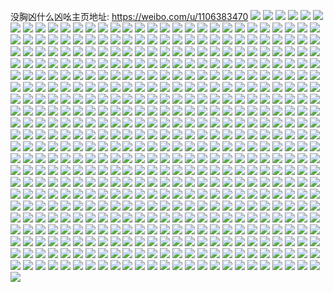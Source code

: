 没胸凶什么凶吆主页地址: https://weibo.com/u/1106383470 
![](https://wx4.sinaimg.cn/mw2000/41f2126ely1h92iojw5wbj20qo139tbw.jpg) 
![](https://wx4.sinaimg.cn/mw2000/41f2126ely1h92h36tevcj20u00u00xr.jpg) 
![](https://wx4.sinaimg.cn/mw2000/41f2126ely1h92h375ohpj20u00u0n50.jpg) 
![](https://wx4.sinaimg.cn/mw2000/41f2126ely1h92h38wsy1j20u10u0agg.jpg) 
![](https://wx4.sinaimg.cn/mw2000/41f2126ely1h92h37z5thj20u10u0n7r.jpg) 
![](https://wx4.sinaimg.cn/mw2000/41f2126ely1h92h39rwtij20u00u0114.jpg) 
![](https://wx4.sinaimg.cn/mw2000/41f2126ely1h92h3b2jspj20u00u0dpq.jpg) 
![](https://wx4.sinaimg.cn/mw2000/41f2126ely1h92h3ceoddj20u00u07dh.jpg) 
![](https://wx4.sinaimg.cn/mw2000/41f2126ely1h91csxq9hmj20u00u0qcd.jpg) 
![](https://wx4.sinaimg.cn/mw2000/41f2126ely1h91csy2h0oj20u00u0wlx.jpg) 
![](https://wx4.sinaimg.cn/mw2000/41f2126ely1h91csy9haej20u10u0n26.jpg) 
![](https://wx4.sinaimg.cn/mw2000/41f2126ely1h91csyhqt3j20u00u045r.jpg) 
![](https://wx4.sinaimg.cn/mw2000/41f2126ely1h91csxi3p5j20u10u07ao.jpg) 
![](https://wx4.sinaimg.cn/mw2000/41f2126ely1h91csyqer5j20u00u0qam.jpg) 
![](https://wx4.sinaimg.cn/mw2000/41f2126ely1h903kjxntdj20u00u07c5.jpg) 
![](https://wx4.sinaimg.cn/mw2000/41f2126ely1h903kk7u5hj20u00u07e9.jpg) 
![](https://wx4.sinaimg.cn/mw2000/41f2126ely1h903klteenj20u00u0105.jpg) 
![](https://wx4.sinaimg.cn/mw2000/41f2126ely1h903kki0vnj20u00u012d.jpg) 
![](https://wx4.sinaimg.cn/mw2000/41f2126ely1h903kktbzsj20u00u0n5k.jpg) 
![](https://wx4.sinaimg.cn/mw2000/41f2126ely1h8yzwj5gxxj20u00u0dq7.jpg) 
![](https://wx4.sinaimg.cn/mw2000/41f2126ely1h8yzwhys3ej20u00u0gvg.jpg) 
![](https://wx4.sinaimg.cn/mw2000/41f2126ely1h8yzwiwxk4j20u00u0469.jpg) 
![](https://wx4.sinaimg.cn/mw2000/41f2126ely1h8yzwikd4cj20u00u0qbv.jpg) 
![](https://wx4.sinaimg.cn/mw2000/41f2126ely1h8yzwhmmldj21lr0qo42b.jpg) 
![](https://wx4.sinaimg.cn/mw2000/41f2126ely1h8yc43s12sj20u00u0gto.jpg) 
![](https://wx4.sinaimg.cn/mw2000/41f2126ely1h8yc4476f4j20u00u048g.jpg) 
![](https://wx4.sinaimg.cn/mw2000/41f2126ely1h8yc43z3qnj20u00u0do5.jpg) 
![](https://wx4.sinaimg.cn/mw2000/41f2126ely1h8yc44f74qj20u00u0dnp.jpg) 
![](https://wx4.sinaimg.cn/mw2000/41f2126ely1h8yc4i2asfj20u00u07ed.jpg) 
![](https://wx4.sinaimg.cn/mw2000/41f2126ely1h8yc44uar6j20u00u0tif.jpg) 
![](https://wx4.sinaimg.cn/mw2000/41f2126ely1h8yc45a9y3j20u00u00z6.jpg) 
![](https://wx4.sinaimg.cn/mw2000/41f2126ely1h8yc44mvnpj20u00u0qcf.jpg) 
![](https://wx4.sinaimg.cn/mw2000/41f2126ely1h8yc45ja57j20u00u0th8.jpg) 
![](https://wx4.sinaimg.cn/mw2000/41f2126ely1h8wtrxnv5yj20sd0lujua.jpg) 
![](https://wx4.sinaimg.cn/mw2000/41f2126ely1h8voe8pa5sj20yg0u0jvj.jpg) 
![](https://wx4.sinaimg.cn/mw2000/41f2126ely1h8voafyx13j20u00u0483.jpg) 
![](https://wx4.sinaimg.cn/mw2000/41f2126ely1h8voag7h26j20u00u0dn2.jpg) 
![](https://wx4.sinaimg.cn/mw2000/41f2126ely1h8voagiwxoj20u00u0jz5.jpg) 
![](https://wx4.sinaimg.cn/mw2000/41f2126ely1h8voagrerhj20u10u0102.jpg) 
![](https://wx4.sinaimg.cn/mw2000/41f2126ely1h8voah2dqhj20u10u0gu7.jpg) 
![](https://wx4.sinaimg.cn/mw2000/41f2126ely1h8voafij6tj20u00u0ajx.jpg) 
![](https://wx4.sinaimg.cn/mw2000/41f2126ely1h8voahcr7aj20u00u0qfd.jpg) 
![](https://wx4.sinaimg.cn/mw2000/41f2126ely1h8ugm9d7qlj21zm1zm1kx.jpg) 
![](https://wx4.sinaimg.cn/mw2000/41f2126ely1h8ugmco199j22c02c0b29.jpg) 
![](https://wx4.sinaimg.cn/mw2000/41f2126ely1h8ugm9z4vtj22c02c0npd.jpg) 
![](https://wx4.sinaimg.cn/mw2000/41f2126ely1h8ugmase2ej22bz2c0x6q.jpg) 
![](https://wx4.sinaimg.cn/mw2000/41f2126ely1h8ugmbfwtlj22c02c0qv5.jpg) 
![](https://wx4.sinaimg.cn/mw2000/41f2126ely1h8ugmc6m6gj22c02c01ky.jpg) 
![](https://wx4.sinaimg.cn/mw2000/41f2126ely1h8ugm8l58mj22c02bzb2b.jpg) 
![](https://wx4.sinaimg.cn/mw2000/41f2126ely1h8t79msputj21u61u61kx.jpg) 
![](https://wx4.sinaimg.cn/mw2000/41f2126ely1h8t79kotdij228c28cu0x.jpg) 
![](https://wx4.sinaimg.cn/mw2000/41f2126ely1h8t79k3vwgj22bz2bzqv5.jpg) 
![](https://wx4.sinaimg.cn/mw2000/41f2126ely1h8t79l82h4j224w24wu0x.jpg) 
![](https://wx4.sinaimg.cn/mw2000/41f2126ely1h8t79m89jpj20wd0wdaia.jpg) 
![](https://wx4.sinaimg.cn/mw2000/41f2126ely1h8t79luitrj22bz2bzkjl.jpg) 
![](https://wx4.sinaimg.cn/mw2000/41f2126ely1h8s5cwpp7pj21u61u61kx.jpg) 
![](https://wx4.sinaimg.cn/mw2000/41f2126ely1h8s5cx7fpxj20wd0wdaia.jpg) 
![](https://wx4.sinaimg.cn/mw2000/41f2126ely1h8s0ki1hfdj22c02c0u0x.jpg) 
![](https://wx4.sinaimg.cn/mw2000/41f2126ely1h8s0kk2l9lj22c02bze82.jpg) 
![](https://wx4.sinaimg.cn/mw2000/41f2126ely1h8s0kffeyaj22bz2bzu0x.jpg) 
![](https://wx4.sinaimg.cn/mw2000/41f2126ely1h8s0klthchj22c02c0kjl.jpg) 
![](https://wx4.sinaimg.cn/mw2000/41f2126ely1h8s0kmq5yjj22c02c0kjl.jpg) 
![](https://wx4.sinaimg.cn/mw2000/41f2126ely1h8s0kn7bj9j214d14dqd8.jpg) 
![](https://wx4.sinaimg.cn/mw2000/41f2126ely1h8s0koe3vej22c02c0u0x.jpg) 
![](https://wx4.sinaimg.cn/mw2000/41f2126ely1h8s0kpqvf8j22bz2c01ky.jpg) 
![](https://wx4.sinaimg.cn/mw2000/41f2126ely1h8s0kr0dyhj22bz2bzu0x.jpg) 
![](https://wx4.sinaimg.cn/mw2000/41f2126ely1h8qzpf8iqdj210k10k7bo.jpg) 
![](https://wx4.sinaimg.cn/mw2000/41f2126ely1h8oeeunf4dj21o01nzhdu.jpg) 
![](https://wx4.sinaimg.cn/mw2000/41f2126ely1h8oeevbnesj22c02c07wi.jpg) 
![](https://wx4.sinaimg.cn/mw2000/41f2126ely1h8oeew58k0j22c02c07wi.jpg) 
![](https://wx4.sinaimg.cn/mw2000/41f2126ely1h8oeet2rhqj22bz2bz4qq.jpg) 
![](https://wx4.sinaimg.cn/mw2000/41f2126ely1h8lr5og5c7j20qo1lr7g4.jpg) 
![](https://wx4.sinaimg.cn/mw2000/41f2126ely1h8l53dtqozj20w616wqfo.jpg) 
![](https://wx4.sinaimg.cn/mw2000/41f2126ely1h8l53e0d9tj20u0140dmr.jpg) 
![](https://wx4.sinaimg.cn/mw2000/41f2126ely1h8l53dhdj9j20u0140ah3.jpg) 
![](https://wx4.sinaimg.cn/mw2000/41f2126ely1h8him6imj5j22bz2bzkjl.jpg) 
![](https://wx4.sinaimg.cn/mw2000/41f2126ely1h8him7lugtj22bz2c0hdv.jpg) 
![](https://wx4.sinaimg.cn/mw2000/41f2126ely1h8him87uwcj21xk1xkhdt.jpg) 
![](https://wx4.sinaimg.cn/mw2000/41f2126ely1h8him8r6sij21qm1qm7wh.jpg) 
![](https://wx4.sinaimg.cn/mw2000/41f2126ely1h8him60y2jj22c02bzqv5.jpg) 
![](https://wx4.sinaimg.cn/mw2000/41f2126ely1h8him9cvkoj22c02c0npd.jpg) 
![](https://wx4.sinaimg.cn/mw2000/41f2126ely1h8him9vwiqj2256256u0x.jpg) 
![](https://wx4.sinaimg.cn/mw2000/41f2126ely1h8fdi7yn27j21xk1xke81.jpg) 
![](https://wx4.sinaimg.cn/mw2000/41f2126ely1h8f0wwq9o0j22bz2bzb29.jpg) 
![](https://wx4.sinaimg.cn/mw2000/41f2126ely1h8e9y4lyyvj22bz2c0hdt.jpg) 
![](https://wx4.sinaimg.cn/mw2000/41f2126ely1h8e9y3zwcwj22bz2bzqv5.jpg) 
![](https://wx4.sinaimg.cn/mw2000/41f2126ely1h8e9y583rpj22bz2bzu0x.jpg) 
![](https://wx4.sinaimg.cn/mw2000/41f2126ely1h8e9y5szu4j2261261kjl.jpg) 
![](https://wx4.sinaimg.cn/mw2000/41f2126ely1h8e9y6b7ywj22c02c0e81.jpg) 
![](https://wx4.sinaimg.cn/mw2000/41f2126ely1h8e9y6tvdkj22c02c0e81.jpg) 
![](https://wx4.sinaimg.cn/mw2000/41f2126ely1h8e9y7ejucj22bz2bzqv5.jpg) 
![](https://wx4.sinaimg.cn/mw2000/41f2126ely1h8e9y8frinj22c02c0npe.jpg) 
![](https://wx4.sinaimg.cn/mw2000/41f2126ely1h8d4efkmmrj22c02c0b29.jpg) 
![](https://wx4.sinaimg.cn/mw2000/41f2126ely1h8d4egaasmj22c02bzx6p.jpg) 
![](https://wx4.sinaimg.cn/mw2000/41f2126ely1h8bvxz87isj22c02c0x6p.jpg) 
![](https://wx4.sinaimg.cn/mw2000/41f2126ely1h8bvy0mzryj228o28onpd.jpg) 
![](https://wx4.sinaimg.cn/mw2000/41f2126ely1h8bvy01j40j228x28x1ky.jpg) 
![](https://wx4.sinaimg.cn/mw2000/41f2126ely1h8bvxyo97mj227n27nhdt.jpg) 
![](https://wx4.sinaimg.cn/mw2000/41f2126ely1h8bvy2sruhj22c02c04qq.jpg) 
![](https://wx4.sinaimg.cn/mw2000/41f2126ely1h8bvy190e4j22bz2bzkjl.jpg) 
![](https://wx4.sinaimg.cn/mw2000/41f2126ely1h88fab24egj22c02c0u0x.jpg) 
![](https://wx4.sinaimg.cn/mw2000/41f2126ely1h88fa41bvfj21zk1zkhdt.jpg) 
![](https://wx4.sinaimg.cn/mw2000/41f2126ely1h88fa6tw1rj22c02c0hdt.jpg) 
![](https://wx4.sinaimg.cn/mw2000/41f2126ely1h88fa5r49pj22bz2bznpd.jpg) 
![](https://wx4.sinaimg.cn/mw2000/41f2126ely1h88fa540l5j22c02c0npd.jpg) 
![](https://wx4.sinaimg.cn/mw2000/41f2126ely1h88fa4lh58j22c02c01ky.jpg) 
![](https://wx4.sinaimg.cn/mw2000/41f2126ely1h88ef6fts6j21lr0qohat.jpg) 
![](https://wx4.sinaimg.cn/mw2000/41f2126ely1h87ddlfycsj22bz2bzx6p.jpg) 
![](https://wx4.sinaimg.cn/mw2000/41f2126ely1h87ddm3n97j22bz2c0hdt.jpg) 
![](https://wx4.sinaimg.cn/mw2000/41f2126ely1h87ddmo9g0j22c02c0qv5.jpg) 
![](https://wx4.sinaimg.cn/mw2000/41f2126ely1h87ddn50kpj22c02c0b29.jpg) 
![](https://wx4.sinaimg.cn/mw2000/41f2126ely1h87ddnztr8j22c02c0e81.jpg) 
![](https://wx4.sinaimg.cn/mw2000/41f2126ely1h87ddochkfj20qo0qnn2c.jpg) 
![](https://wx4.sinaimg.cn/mw2000/41f2126ely1h86rj161otj22c02c0x6p.jpg) 
![](https://wx4.sinaimg.cn/mw2000/41f2126ely1h86rj0m1tvj22bz2c01ky.jpg) 
![](https://wx4.sinaimg.cn/mw2000/41f2126ely1h86rj1pz0qj22bz2c0qv5.jpg) 
![](https://wx4.sinaimg.cn/mw2000/41f2126ely1h86rj2hrayj22bz2bzx6p.jpg) 
![](https://wx4.sinaimg.cn/mw2000/41f2126ely1h86rj37ztaj22c02c0x6p.jpg) 
![](https://wx4.sinaimg.cn/mw2000/41f2126ely1h86rj3vfzrj22c02bzqv5.jpg) 
![](https://wx4.sinaimg.cn/mw2000/41f2126ely1h86rj4k93fj22c02c0u0x.jpg) 
![](https://wx4.sinaimg.cn/mw2000/41f2126ely1h82ll9y7puj22bz2bzqv5.jpg) 
![](https://wx4.sinaimg.cn/mw2000/41f2126ely1h82llaie6bj22bz2bzx6p.jpg) 
![](https://wx4.sinaimg.cn/mw2000/41f2126ely1h82llb5he2j22bz2bzu0x.jpg) 
![](https://wx4.sinaimg.cn/mw2000/41f2126ely1h82llbrb1rj22c02c0kjl.jpg) 
![](https://wx4.sinaimg.cn/mw2000/41f2126ely1h82llcmzwpj222a22anpd.jpg) 
![](https://wx4.sinaimg.cn/mw2000/41f2126ely1h82lldcxz3j22c02c0x6p.jpg) 
![](https://wx4.sinaimg.cn/mw2000/41f2126ely1h82lle7751j22bz2bzx6q.jpg) 
![](https://wx4.sinaimg.cn/mw2000/41f2126ely1h82ll9ejvxj22c02c0u0x.jpg) 
![](https://wx4.sinaimg.cn/mw2000/41f2126ely1h82llf1kokj22c02bzx6p.jpg) 
![](https://wx4.sinaimg.cn/mw2000/41f2126ely1h7y3p4vvkvj22c02bzqv5.jpg) 
![](https://wx4.sinaimg.cn/mw2000/41f2126ely1h7y3p5hmymj22c02c04qq.jpg) 
![](https://wx4.sinaimg.cn/mw2000/41f2126ely1h7y3p66r7cj228j28ju0x.jpg) 
![](https://wx4.sinaimg.cn/mw2000/41f2126ely1h7y3p7cc50j21lr0y0n4q.jpg) 
![](https://wx4.sinaimg.cn/mw2000/41f2126ely1h7y3p6u1r3j22bz2bzqv5.jpg) 
![](https://wx4.sinaimg.cn/mw2000/41f2126ely1h7y3p7jiqyj21lr0sngrv.jpg) 
![](https://wx4.sinaimg.cn/mw2000/41f2126ely1h7wx64ezsmj227i27inpd.jpg) 
![](https://wx4.sinaimg.cn/mw2000/41f2126ely1h7wwyn90o7j22c02c01kz.jpg) 
![](https://wx4.sinaimg.cn/mw2000/41f2126ely1h7wwyjzowrj2293293qv5.jpg) 
![](https://wx4.sinaimg.cn/mw2000/41f2126ely1h7wwyppca9j22bz2bzu0x.jpg) 
![](https://wx4.sinaimg.cn/mw2000/41f2126ely1h7wwyknrxlj22bz2bznpd.jpg) 
![](https://wx4.sinaimg.cn/mw2000/41f2126ely1h7wwyouibqj22c02fxx6p.jpg) 
![](https://wx4.sinaimg.cn/mw2000/41f2126ely1h7un6p7aw1j22c02c0kjm.jpg) 
![](https://wx4.sinaimg.cn/mw2000/41f2126ely1h7un6pv5raj22bz2bzx6p.jpg) 
![](https://wx4.sinaimg.cn/mw2000/41f2126ely1h7un6oabxfj22c02c0u0x.jpg) 
![](https://wx4.sinaimg.cn/mw2000/41f2126ely1h7un6qelhqj21vj1vjhdt.jpg) 
![](https://wx4.sinaimg.cn/mw2000/41f2126ely1h7un6r23h4j22c02c01ky.jpg) 
![](https://wx4.sinaimg.cn/mw2000/41f2126ely1h7tglppmgaj20qn0qndnd.jpg) 
![](https://wx4.sinaimg.cn/mw2000/41f2126ely1h7tgl9jhakj20sg0sgq8l.jpg) 
![](https://wx4.sinaimg.cn/mw2000/41f2126ely1h7tgfcsu23j22c02bzhdv.jpg) 
![](https://wx4.sinaimg.cn/mw2000/41f2126ely1h7tgf7s0ctj2202202npd.jpg) 
![](https://wx4.sinaimg.cn/mw2000/41f2126ely1h7tgf8ckq3j22bz2bzu0x.jpg) 
![](https://wx4.sinaimg.cn/mw2000/41f2126ely1h7tgf9g84kj227c27bnpd.jpg) 
![](https://wx4.sinaimg.cn/mw2000/41f2126ely1h7tgf9z0m4j22bz2bzqv5.jpg) 
![](https://wx4.sinaimg.cn/mw2000/41f2126ely1h7tgfai0qnj22c02bzu0x.jpg) 
![](https://wx4.sinaimg.cn/mw2000/41f2126ely1h7r5rz4tstj2260260kjl.jpg) 
![](https://wx4.sinaimg.cn/mw2000/41f2126ely1h7r5rzsvggj22bz2c04qq.jpg) 
![](https://wx4.sinaimg.cn/mw2000/41f2126ely1h7r5s0l49fj22bz2bzu0y.jpg) 
![](https://wx4.sinaimg.cn/mw2000/41f2126ely1h7r5s1kk3cj22bz2bznpd.jpg) 
![](https://wx4.sinaimg.cn/mw2000/41f2126ely1h7r5s13blqj22bz2c0kjl.jpg) 
![](https://wx4.sinaimg.cn/mw2000/41f2126ely1h7r5s1xxsfj20qn0qn0ya.jpg) 
![](https://wx4.sinaimg.cn/mw2000/41f2126ely1h7pxv4p4m3j22c0340qv6.jpg) 
![](https://wx4.sinaimg.cn/mw2000/41f2126ely1h7pxv59o8uj222r22rhdt.jpg) 
![](https://wx4.sinaimg.cn/mw2000/41f2126ely1h7pxv3pjvmj22bz2bzhdt.jpg) 
![](https://wx4.sinaimg.cn/mw2000/41f2126ely1h7pxv5uhcwj22c02bznpd.jpg) 
![](https://wx4.sinaimg.cn/mw2000/41f2126ely1h7pxv6mdk8j22c0340hdu.jpg) 
![](https://wx4.sinaimg.cn/mw2000/41f2126ely1h7pxv70glaj20qn0qndlk.jpg) 
![](https://wx4.sinaimg.cn/mw2000/41f2126ely1h7nl6yqcj7j22c02bzu0x.jpg) 
![](https://wx4.sinaimg.cn/mw2000/41f2126ely1h7nl6w5gxzj22c02c0e81.jpg) 
![](https://wx4.sinaimg.cn/mw2000/41f2126ely1h7nl6vjhpuj22c02bzx6p.jpg) 
![](https://wx4.sinaimg.cn/mw2000/41f2126ely1h7nl6wog1wj22bz2bze81.jpg) 
![](https://wx4.sinaimg.cn/mw2000/41f2126ely1h7nl6y5d2wj22bz2bzqv5.jpg) 
![](https://wx4.sinaimg.cn/mw2000/41f2126ely1h7nl6xfv1nj227t27tnpd.jpg) 
![](https://wx4.sinaimg.cn/mw2000/41f2126ely1h7m9j6386bj20u00u0qae.jpg) 
![](https://wx4.sinaimg.cn/mw2000/41f2126ely1h7m9i4ufjqj20u00u00z2.jpg) 
![](https://wx4.sinaimg.cn/mw2000/41f2126ely1h7m9i5dlu9j20u00u046b.jpg) 
![](https://wx4.sinaimg.cn/mw2000/41f2126ely1h7j3fy65tlj22c02c0x6p.jpg) 
![](https://wx4.sinaimg.cn/mw2000/41f2126ely1h7j3fzg0r3j22c02c0qv5.jpg) 
![](https://wx4.sinaimg.cn/mw2000/41f2126ely1h7j3fx8w7bj22c02c0hdu.jpg) 
![](https://wx4.sinaimg.cn/mw2000/41f2126ely1h7j3g0562dj22bz2bzqv5.jpg) 
![](https://wx4.sinaimg.cn/mw2000/41f2126ely1h7j3fysjvlj22c02bzkjl.jpg) 
![](https://wx4.sinaimg.cn/mw2000/41f2126ely1h7gmw45bkzj22c02bz7wi.jpg) 
![](https://wx4.sinaimg.cn/mw2000/41f2126ely1h7gmsfg352j22c02c01ky.jpg) 
![](https://wx4.sinaimg.cn/mw2000/41f2126ely1h7gmsfwx7wj21v71v7tui.jpg) 
![](https://wx4.sinaimg.cn/mw2000/41f2126ely1h7gmsgfq0jj22bz2bzx6p.jpg) 
![](https://wx4.sinaimg.cn/mw2000/41f2126ely1h7gmsi0yqqj22bz2bzx6p.jpg) 
![](https://wx4.sinaimg.cn/mw2000/41f2126ely1h7gmseo91kj22c02c01ky.jpg) 
![](https://wx4.sinaimg.cn/mw2000/41f2126ely1h7gmsgyeelj22c02c0hdt.jpg) 
![](https://wx4.sinaimg.cn/mw2000/41f2126ely1h7gmshhjf0j22c02c0npd.jpg) 
![](https://wx4.sinaimg.cn/mw2000/41f2126ely1h7gmsj35lvj20qo0qc3zh.jpg) 
![](https://wx4.sinaimg.cn/mw2000/41f2126ely1h7efg1g98tj21o0280kjm.jpg) 
![](https://wx4.sinaimg.cn/mw2000/41f2126ely1h7effu1mu3j22c02bzu0z.jpg) 
![](https://wx4.sinaimg.cn/mw2000/41f2126ely1h7effsfwjzj22c02c0npf.jpg) 
![](https://wx4.sinaimg.cn/mw2000/41f2126ely1h7effv567vj22bz2bzu0y.jpg) 
![](https://wx4.sinaimg.cn/mw2000/41f2126ely1h7effwcfnlj229t29t1kz.jpg) 
![](https://wx4.sinaimg.cn/mw2000/41f2126ely1h7effxx0apj2270270kjn.jpg) 
![](https://wx4.sinaimg.cn/mw2000/41f2126ely1h7effz4iwyj22c02c0kjm.jpg) 
![](https://wx4.sinaimg.cn/mw2000/41f2126ely1h7edfqzgelj21o0280wr4.jpg) 
![](https://wx4.sinaimg.cn/mw2000/41f2126ely1h7edftopowj20qo0qiajx.jpg) 
![](https://wx4.sinaimg.cn/mw2000/41f2126ely1h7edft9aowj21o01o0b29.jpg) 
![](https://wx4.sinaimg.cn/mw2000/41f2126ely1h7da2cozk0j21qo16vwvt.jpg) 
![](https://wx4.sinaimg.cn/mw2000/41f2126ely1h7da2eznmej22c02c07wi.jpg) 
![](https://wx4.sinaimg.cn/mw2000/41f2126ely1h7da2e7a0mj22c02c0kjl.jpg) 
![](https://wx4.sinaimg.cn/mw2000/41f2126ely1h7da2d66m0j22c02c0x6p.jpg) 
![](https://wx4.sinaimg.cn/mw2000/41f2126ely1h7da2dni4qj22532537wh.jpg) 
![](https://wx4.sinaimg.cn/mw2000/41f2126ely1h7c237kdodj227h27hb2b.jpg) 
![](https://wx4.sinaimg.cn/mw2000/41f2126ely1h7c238t424j229b29bnpf.jpg) 
![](https://wx4.sinaimg.cn/mw2000/41f2126ely1h7c23akuwyj22c02bz4qr.jpg) 
![](https://wx4.sinaimg.cn/mw2000/41f2126ely1h7c23bexyvj22c02c01ky.jpg) 
![](https://wx4.sinaimg.cn/mw2000/41f2126ely1h7au56nilej22c02c0b2b.jpg) 
![](https://wx4.sinaimg.cn/mw2000/41f2126ely1h7au57ebs6j21wh1wh1ky.jpg) 
![](https://wx4.sinaimg.cn/mw2000/41f2126ely1h7au557c29j22c02c0npf.jpg) 
![](https://wx4.sinaimg.cn/mw2000/41f2126ely1h7au58alkzj22bz2bzhdv.jpg) 
![](https://wx4.sinaimg.cn/mw2000/41f2126ely1h79tgwslx9j22c02c0npf.jpg) 
![](https://wx4.sinaimg.cn/mw2000/41f2126ely1h79tguldq3j22bz2bzu0x.jpg) 
![](https://wx4.sinaimg.cn/mw2000/41f2126ely1h79tgvj1dzj2201201kjl.jpg) 
![](https://wx4.sinaimg.cn/mw2000/41f2126ely1h79tgy2dz1j2266266e83.jpg) 
![](https://wx4.sinaimg.cn/mw2000/41f2126ely1h77ix9n9isj22c02c0u0x.jpg) 
![](https://wx4.sinaimg.cn/mw2000/41f2126ely1h77ixahderj22c02c0npd.jpg) 
![](https://wx4.sinaimg.cn/mw2000/41f2126ely1h77ixb79bzj22c02c0hdt.jpg) 
![](https://wx4.sinaimg.cn/mw2000/41f2126ely1h77ixbuiu4j22c02c0npd.jpg) 
![](https://wx4.sinaimg.cn/mw2000/41f2126ely1h77ixchlzqj22c02c07wh.jpg) 
![](https://wx4.sinaimg.cn/mw2000/41f2126ely1h76be2mqbmj22c02c0hdu.jpg) 
![](https://wx4.sinaimg.cn/mw2000/41f2126ely1h76be3o2foj22c02c0b2a.jpg) 
![](https://wx4.sinaimg.cn/mw2000/41f2126ely1h76be4tpabj22c02c0b2b.jpg) 
![](https://wx4.sinaimg.cn/mw2000/41f2126ely1h76be1d27kj22bz2c07wi.jpg) 
![](https://wx4.sinaimg.cn/mw2000/41f2126ely1h76be6b1wrj22c02c04qq.jpg) 
![](https://wx4.sinaimg.cn/mw2000/41f2126ely1h76be7luxcj22c02c0e82.jpg) 
![](https://wx4.sinaimg.cn/mw2000/41f2126ely1h76be926p5j22c02c04qq.jpg) 
![](https://wx4.sinaimg.cn/mw2000/41f2126ely1h76beaukkqj22c02c01kz.jpg) 
![](https://wx4.sinaimg.cn/mw2000/41f2126ely1h73v8nokl8j22c02c0u0y.jpg) 
![](https://wx4.sinaimg.cn/mw2000/41f2126ely1h73v8obnsdj21ei1ei1kx.jpg) 
![](https://wx4.sinaimg.cn/mw2000/41f2126ely1h73v8p797wj22bz2c0npe.jpg) 
![](https://wx4.sinaimg.cn/mw2000/41f2126ely1h73v8mtxt8j2275275qv6.jpg) 
![](https://wx4.sinaimg.cn/mw2000/41f2126ely1h73v8q14g0j22c02c07wi.jpg) 
![](https://wx4.sinaimg.cn/mw2000/41f2126ely1h73v8qrhwtj22c02c0qv5.jpg) 
![](https://wx4.sinaimg.cn/mw2000/41f2126ely1h73v8rfth7j22c02c0u0x.jpg) 
![](https://wx4.sinaimg.cn/mw2000/41f2126ely1h73v8suehoj21lr1lre81.jpg) 
![](https://wx4.sinaimg.cn/mw2000/41f2126ely1h70jpky3guj22c02c0u0z.jpg) 
![](https://wx4.sinaimg.cn/mw2000/41f2126ely1h70jpk11hkj21wb2elu0x.jpg) 
![](https://wx4.sinaimg.cn/mw2000/41f2126ely1h70jplyv18j22c02c0e82.jpg) 
![](https://wx4.sinaimg.cn/mw2000/41f2126ely1h70jpms3v7j22c02c0kjm.jpg) 
![](https://wx4.sinaimg.cn/mw2000/41f2126ely1h70jpnuowdj22c02c0npe.jpg) 
![](https://wx4.sinaimg.cn/mw2000/41f2126ely1h70jporo1yj22c02c0hdv.jpg) 
![](https://wx4.sinaimg.cn/mw2000/41f2126ely1h6ya37yxhej22c02bzhdt.jpg) 
![](https://wx4.sinaimg.cn/mw2000/41f2126ely1h6ya3a1jgxj22c02c0e83.jpg) 
![](https://wx4.sinaimg.cn/mw2000/41f2126ely1h6ya3at599j22bz2bze81.jpg) 
![](https://wx4.sinaimg.cn/mw2000/41f2126ely1h6ya3bvwkgj22bz2bz4qq.jpg) 
![](https://wx4.sinaimg.cn/mw2000/41f2126ely1h6ya3cxnnmj2258258x6q.jpg) 
![](https://wx4.sinaimg.cn/mw2000/41f2126ely1h6ya3docqaj21qa1qakjl.jpg) 
![](https://wx4.sinaimg.cn/mw2000/41f2126ely1h6ya3e411bj21lr0qojrx.jpg) 
![](https://wx4.sinaimg.cn/mw2000/41f2126ely1h6ya379i0tj22c0340b2a.jpg) 
![](https://wx4.sinaimg.cn/mw2000/41f2126ely1h6x509a65yj22c02c0e82.jpg) 
![](https://wx4.sinaimg.cn/mw2000/41f2126ely1h6x50a01l2j22c02c0hdu.jpg) 
![](https://wx4.sinaimg.cn/mw2000/41f2126ely1h6x50aqr5wj22bz2bz7wi.jpg) 
![](https://wx4.sinaimg.cn/mw2000/41f2126ely1h6x50bz4wej20zg0zggra.jpg) 
![](https://wx4.sinaimg.cn/mw2000/41f2126ely1h6vvn7gdlij22c02c0e83.jpg) 
![](https://wx4.sinaimg.cn/mw2000/41f2126ely1h6vvn87ypaj225y25y7wi.jpg) 
![](https://wx4.sinaimg.cn/mw2000/41f2126ely1h6vvnb8icyj22c02c0b2a.jpg) 
![](https://wx4.sinaimg.cn/mw2000/41f2126ely1h6vvn8u24zj22c02c0qv5.jpg) 
![](https://wx4.sinaimg.cn/mw2000/41f2126ely1h6vvn9toyfj20sg0muaar.jpg) 
![](https://wx4.sinaimg.cn/mw2000/41f2126ely1h6vvnago4kj22c02c0qv6.jpg) 
![](https://wx4.sinaimg.cn/mw2000/41f2126ely1h6umd3rbq5j22c02c0u0y.jpg) 
![](https://wx4.sinaimg.cn/mw2000/41f2126ely1h6umd57evxj22bg2bg4qq.jpg) 
![](https://wx4.sinaimg.cn/mw2000/41f2126ely1h6umd7py2jj21lr0qojso.jpg) 
![](https://wx4.sinaimg.cn/mw2000/41f2126ely1h6umczbx4xj228v28vkjm.jpg) 
![](https://wx4.sinaimg.cn/mw2000/41f2126ely1h6umd8b3dbj227d27d4qq.jpg) 
![](https://wx4.sinaimg.cn/mw2000/41f2126ely1h6to9418qwj223n23nb2d.jpg) 
![](https://wx4.sinaimg.cn/mw2000/41f2126ely1h6to97oqxij22c02c0u11.jpg) 
![](https://wx4.sinaimg.cn/mw2000/41f2126ely1h6to98oljsj2243243b2a.jpg) 
![](https://wx4.sinaimg.cn/mw2000/41f2126ely1h6to99g46xj22c02bzb29.jpg) 
![](https://wx4.sinaimg.cn/mw2000/41f2126ely1h6to91b4cmj22c02c0qv6.jpg) 
![](https://wx4.sinaimg.cn/mw2000/41f2126ely1h6to9aelslj22c02c0b2b.jpg) 
![](https://wx4.sinaimg.cn/mw2000/41f2126ely1h6to9bw7myj22c02c0u0y.jpg) 
![](https://wx4.sinaimg.cn/mw2000/41f2126ely1h6sevi4mqyj22c02c0kjl.jpg) 
![](https://wx4.sinaimg.cn/mw2000/41f2126ely1h6semumxo5j22c02c0x6q.jpg) 
![](https://wx4.sinaimg.cn/mw2000/41f2126ely1h6semtgvq1j22c02c0x6q.jpg) 
![](https://wx4.sinaimg.cn/mw2000/41f2126ely1h6semvkj3pj22c02c01ky.jpg) 
![](https://wx4.sinaimg.cn/mw2000/41f2126ely1h6semvx2vwj20qo10xabu.jpg) 
![](https://wx4.sinaimg.cn/mw2000/41f2126ely1h6semwbdhnj225i25ib0u.jpg) 
![](https://wx4.sinaimg.cn/mw2000/41f2126ely1h6semwzdozj22c02c0kjm.jpg) 
![](https://wx4.sinaimg.cn/mw2000/41f2126ely1h6semxhatij21lr0qoq3m.jpg) 
![](https://wx4.sinaimg.cn/mw2000/41f2126ely1h6semy5wfqj22c02c0u0y.jpg) 
![](https://wx4.sinaimg.cn/mw2000/41f2126ely1h6semyu0x6j22c02c0kjl.jpg) 
![](https://wx4.sinaimg.cn/mw2000/41f2126ely1h6q3ih12zhj22dc35se81.jpg) 
![](https://wx4.sinaimg.cn/mw2000/41f2126ely1h6q3ikg8xvj20uk7mrx6p.jpg) 
![](https://wx4.sinaimg.cn/mw2000/41f2126ely1h6q3ie98gej20uk7mrkjp.jpg) 
![](https://wx4.sinaimg.cn/mw2000/41f2126ely1h6q3ipl31ej20uk48n4qs.jpg) 
![](https://wx4.sinaimg.cn/mw2000/41f2126ely1h6ntm11jpnj22c02c0kjn.jpg) 
![](https://wx4.sinaimg.cn/mw2000/41f2126ely1h6c7b9w13vj21vs1vs7wi.jpg) 
![](https://wx4.sinaimg.cn/mw2000/41f2126ely1h6c7bfsmgyj22c02c0npe.jpg) 
![](https://wx4.sinaimg.cn/mw2000/41f2126ely1h6c7bkj6npj22c02c04qq.jpg) 
![](https://wx4.sinaimg.cn/mw2000/41f2126ely1h6c7be2n4cj22c02c0x6q.jpg) 
![](https://wx4.sinaimg.cn/mw2000/41f2126ely1h6c7c26b9oj22c02c0x6q.jpg) 
![](https://wx4.sinaimg.cn/mw2000/41f2126ely1h6c7brk6fuj22c02c0kjm.jpg) 
![](https://wx4.sinaimg.cn/mw2000/41f2126ely1h6c7bndpk0j22c02c0b2b.jpg) 
![](https://wx4.sinaimg.cn/mw2000/41f2126ely1h6b5q06tvoj20rs0vawhk.jpg) 
![](https://wx4.sinaimg.cn/mw2000/41f2126ely1h68llibypbj21o01o0k2y.jpg) 
![](https://wx4.sinaimg.cn/mw2000/41f2126ely1h68llk7srcj217a17ae3k.jpg) 
![](https://wx4.sinaimg.cn/mw2000/41f2126ely1h68lljuenfj21o01o0jyt.jpg) 
![](https://wx4.sinaimg.cn/mw2000/41f2126ely1h68lllapy6j21sf1sfu0x.jpg) 
![](https://wx4.sinaimg.cn/mw2000/41f2126ely1h68llo6lvqj228w28wb2a.jpg) 
![](https://wx4.sinaimg.cn/mw2000/41f2126ely1h68llkjzw2j2171171gze.jpg) 
![](https://wx4.sinaimg.cn/mw2000/41f2126ely1h679r5qjvxj20u00u0tao.jpg) 
![](https://wx4.sinaimg.cn/mw2000/41f2126ely1h679r5z2umj20iq0o5t8p.jpg) 
![](https://wx4.sinaimg.cn/mw2000/41f2126ely1h679r4ytqpj20u00u0wl6.jpg) 
![](https://wx4.sinaimg.cn/mw2000/41f2126ely1h66la88nqsj20u0140aij.jpg) 
![](https://wx4.sinaimg.cn/mw2000/41f2126ely1h66la8i4ksj20u0140wsx.jpg) 
![](https://wx4.sinaimg.cn/mw2000/41f2126ely1h66la8qa3mj20u0140n4q.jpg) 
![](https://wx4.sinaimg.cn/mw2000/41f2126ely1h66la7yixmj20u0140qet.jpg) 
![](https://wx4.sinaimg.cn/mw2000/41f2126ely1h66la8zgukj20u015qgmv.jpg) 
![](https://wx4.sinaimg.cn/mw2000/41f2126ely1h66la99miyj20u00u04fk.jpg) 
![](https://wx4.sinaimg.cn/mw2000/41f2126ely1h66h2wn647j22c02c04qr.jpg) 
![](https://wx4.sinaimg.cn/mw2000/41f2126ely1h66h2xfwdvj22c02c0qv5.jpg) 
![](https://wx4.sinaimg.cn/mw2000/41f2126ely1h66h2ygns5j22c02c0b2a.jpg) 
![](https://wx4.sinaimg.cn/mw2000/41f2126ely1h66h301er7j22c03407wi.jpg) 
![](https://wx4.sinaimg.cn/mw2000/41f2126ely1h66h35x97aj22c02c07wj.jpg) 
![](https://wx4.sinaimg.cn/mw2000/41f2126ely1h66h34ojgmj235s35sqva.jpg) 
![](https://wx4.sinaimg.cn/mw2000/41f2126ely1h66h3773egj22c02c0npe.jpg) 
![](https://wx4.sinaimg.cn/mw2000/41f2126ely1h66h3c96jrj22c02c0kjn.jpg) 
![](https://wx4.sinaimg.cn/mw2000/41f2126ely1h66h392774j22c02c0x6p.jpg) 
![](https://wx4.sinaimg.cn/mw2000/41f2126ely1h66h38a29sj227f27fqv5.jpg) 
![](https://wx4.sinaimg.cn/mw2000/41f2126ely1h66h2vdbs5j22c02c0npd.jpg) 
![](https://wx4.sinaimg.cn/mw2000/41f2126ely1h66h3a4t04j22c02c0hdv.jpg) 
![](https://wx4.sinaimg.cn/mw2000/41f2126ely1h66h3awitbj22c02c0npd.jpg) 
![](https://wx4.sinaimg.cn/mw2000/41f2126ely1h66h3drz9yj229r29rqv6.jpg) 
![](https://wx4.sinaimg.cn/mw2000/41f2126ely1h66h3eq9kkj22c02c0e81.jpg) 
![](https://wx4.sinaimg.cn/mw2000/41f2126ely1h66h3fuzmoj22c02c0b2b.jpg) 
![](https://wx4.sinaimg.cn/mw2000/41f2126ely1h66h3h6biej22c02c0e84.jpg) 
![](https://wx4.sinaimg.cn/mw2000/41f2126ely1h66h3ibsohj22bo2bokjm.jpg) 
![](https://wx4.sinaimg.cn/mw2000/41f2126ely1h65fo1bjydj20p018hjyh.jpg) 
![](https://wx4.sinaimg.cn/mw2000/41f2126ely1h63z4av7y3j20uc0u0dpy.jpg) 
![](https://wx4.sinaimg.cn/mw2000/41f2126ely1h63z4b5tjnj20u00u0tb7.jpg) 
![](https://wx4.sinaimg.cn/mw2000/41f2126ely1h63z4agb6nj20w60u2qft.jpg) 
![](https://wx4.sinaimg.cn/mw2000/41f2126ely1h63z4bgn0nj20u20u2jt2.jpg) 
![](https://wx4.sinaimg.cn/mw2000/41f2126ely1h63ntrf1v7j22c02c0x6s.jpg) 
![](https://wx4.sinaimg.cn/mw2000/41f2126ely1h61g4vhhdtj20m816xmxo.jpg) 
![](https://wx4.sinaimg.cn/mw2000/41f2126ely1h5z6d1y04wj20qo1lrjsw.jpg) 
![](https://wx4.sinaimg.cn/mw2000/41f2126ely1h5yc35pfqdj20qo1lrwln.jpg) 
![](https://wx4.sinaimg.cn/mw2000/41f2126ely1h5ttnif2l8j222h22h7wh.jpg) 
![](https://wx4.sinaimg.cn/mw2000/41f2126ely1h5rzg6pizij226o26oe82.jpg) 
![](https://wx4.sinaimg.cn/mw2000/41f2126ely1h5rzg7nwhmj227c27ce82.jpg) 
![](https://wx4.sinaimg.cn/mw2000/41f2126ely1h5rzg8d0wyj22c02c0x6p.jpg) 
![](https://wx4.sinaimg.cn/mw2000/41f2126ely1h5rzg9z4toj22c02c0b2b.jpg) 
![](https://wx4.sinaimg.cn/mw2000/41f2126ely1h5rzgc2gt0j22c02c01kz.jpg) 
![](https://wx4.sinaimg.cn/mw2000/41f2126ely1h5rzgddn6tj22c02c0u0y.jpg) 
![](https://wx4.sinaimg.cn/mw2000/41f2126ely1h5rzgj6dmvj22c02c01kz.jpg) 
![](https://wx4.sinaimg.cn/mw2000/41f2126ely1h5rzggy99oj226w26wnpe.jpg) 
![](https://wx4.sinaimg.cn/mw2000/41f2126ely1h5rzgi4nqnj220u20u7wi.jpg) 
![](https://wx4.sinaimg.cn/mw2000/41f2126ely1h5rzgk828ej2277277x6p.jpg) 
![](https://wx4.sinaimg.cn/mw2000/41f2126ely1h5rzglee20j22c02c0npe.jpg) 
![](https://wx4.sinaimg.cn/mw2000/41f2126ely1h5rzgm4ya4j21v41v4npd.jpg) 
![](https://wx4.sinaimg.cn/mw2000/41f2126ely1h5rzgn5o97j229w29wb2a.jpg) 
![](https://wx4.sinaimg.cn/mw2000/41f2126ely1h5rzgo256rj22ad2ad7wi.jpg) 
![](https://wx4.sinaimg.cn/mw2000/41f2126ely1h5rzgpcy52j22c02c0e82.jpg) 
![](https://wx4.sinaimg.cn/mw2000/41f2126ely1h5rzhnowxij222h22h7wh.jpg) 
![](https://wx4.sinaimg.cn/mw2000/41f2126ely1h5rzhp31bcj22c02c0x6q.jpg) 
![](https://wx4.sinaimg.cn/mw2000/41f2126ely1h5rzjnemrqj22c02c04qq.jpg) 
![](https://wx4.sinaimg.cn/mw2000/41f2126ely1h5ka1kby2ij220d20dnpe.jpg) 
![](https://wx4.sinaimg.cn/mw2000/41f2126ely1h5ka1lb8j0j22562561kz.jpg) 
![](https://wx4.sinaimg.cn/mw2000/41f2126ely1h5ka1me7x3j21vu1vu1ky.jpg) 
![](https://wx4.sinaimg.cn/mw2000/41f2126ely1h5hrwko1o9j22c02c0qv6.jpg) 
![](https://wx4.sinaimg.cn/mw2000/41f2126ely1h5hrwn9uk7j22c02c0e82.jpg) 
![](https://wx4.sinaimg.cn/mw2000/41f2126ely1h5hrwilotdj22c02c0kjm.jpg) 
![](https://wx4.sinaimg.cn/mw2000/41f2126ely1h5hrwou63mj22c02c0qv6.jpg) 
![](https://wx4.sinaimg.cn/mw2000/41f2126ely1h5b1gr5es1j21o01o0b29.jpg) 
![](https://wx4.sinaimg.cn/mw2000/41f2126ely1h5b0hzoaebj21p01p0hdt.jpg) 
![](https://wx4.sinaimg.cn/mw2000/41f2126ely1h5b0i2679rj21ou1ou7wh.jpg) 
![](https://wx4.sinaimg.cn/mw2000/41f2126ely1h5b0i39bxkj22c02c07wi.jpg) 
![](https://wx4.sinaimg.cn/mw2000/41f2126ely1h5b0i4cqqkj2258258u0x.jpg) 
![](https://wx4.sinaimg.cn/mw2000/41f2126ely1h5b0i51uczj22bz2bzhdt.jpg) 
![](https://wx4.sinaimg.cn/mw2000/41f2126ely1h591yu5zz5j21lr0qo4ey.jpg) 
![](https://wx4.sinaimg.cn/mw2000/41f2126ely1h591yt5pw2j21lr0qoh38.jpg) 
![](https://wx4.sinaimg.cn/mw2000/41f2126ely1h591yv5qsvj21lr0qoaoi.jpg) 
![](https://wx4.sinaimg.cn/mw2000/41f2126ely1h591yvi16lj21lr15l48c.jpg) 
![](https://wx4.sinaimg.cn/mw2000/41f2126ely1h591yvvrf4j21lr0srn4h.jpg) 
![](https://wx4.sinaimg.cn/mw2000/41f2126ely1h591yw3cswj21lr15bn6k.jpg) 
![](https://wx4.sinaimg.cn/mw2000/41f2126ely1h57tkmomfzj22c02c0e82.jpg) 
![](https://wx4.sinaimg.cn/mw2000/41f2126ely1h57tkkv38tj22c02c07wi.jpg) 
![](https://wx4.sinaimg.cn/mw2000/41f2126ely1h57tknll3ej22c02c0qv5.jpg) 
![](https://wx4.sinaimg.cn/mw2000/41f2126ely1h57tkoigsbj224h24hu0x.jpg) 
![](https://wx4.sinaimg.cn/mw2000/41f2126ely1h57nko0x5dj20u00u0n58.jpg) 
![](https://wx4.sinaimg.cn/mw2000/41f2126ely1h57nkqycxej20u00u0tgn.jpg) 
![](https://wx4.sinaimg.cn/mw2000/41f2126ely1h57nkkuazyj20u00u0jye.jpg) 
![](https://wx4.sinaimg.cn/mw2000/41f2126ely1h57nktfyxij20u00u045h.jpg) 
![](https://wx4.sinaimg.cn/mw2000/41f2126ely1h566i5c2u9j22c02c07wj.jpg) 
![](https://wx4.sinaimg.cn/mw2000/41f2126ely1h566i6ptn7j22c02c07wj.jpg) 
![](https://wx4.sinaimg.cn/mw2000/41f2126ely1h566i7o7v1j21yr1yrnpd.jpg) 
![](https://wx4.sinaimg.cn/mw2000/41f2126ely1h566i8zlrdj22c02c0hdv.jpg) 
![](https://wx4.sinaimg.cn/mw2000/41f2126ely1h566iapwa2j228s28sx6p.jpg) 
![](https://wx4.sinaimg.cn/mw2000/41f2126ely1h566iboovzj224c24cqv5.jpg) 
![](https://wx4.sinaimg.cn/mw2000/41f2126ely1h566icxx11j22c02c0npe.jpg) 
![](https://wx4.sinaimg.cn/mw2000/41f2126ely1h566ie4l55j21s21s24qq.jpg) 
![](https://wx4.sinaimg.cn/mw2000/41f2126ely1h566ieyk24j21vt1vte81.jpg) 
![](https://wx4.sinaimg.cn/mw2000/41f2126ely1h566igbv3lj22c02c0npe.jpg) 
![](https://wx4.sinaimg.cn/mw2000/41f2126ely1h566ihaty9j2277277e81.jpg) 
![](https://wx4.sinaimg.cn/mw2000/41f2126ely1h566iiykkkj22c02c04qr.jpg) 
![](https://wx4.sinaimg.cn/mw2000/41f2126ely1h566ikea6hj22c02c0hdu.jpg) 
![](https://wx4.sinaimg.cn/mw2000/41f2126ely1h5585o19psj22c02c07wi.jpg) 
![](https://wx4.sinaimg.cn/mw2000/41f2126ely1h5585n254fj22by3404qs.jpg) 
![](https://wx4.sinaimg.cn/mw2000/41f2126ely1h5585pagtcj22c02c04qq.jpg) 
![](https://wx4.sinaimg.cn/mw2000/41f2126ely1h53orzqos4j224a2c0e82.jpg) 
![](https://wx4.sinaimg.cn/mw2000/41f2126ely1h53os0h62ej21o31o3ttb.jpg) 
![](https://wx4.sinaimg.cn/mw2000/41f2126ely1h53oryujoej21sc1schdt.jpg) 
![](https://wx4.sinaimg.cn/mw2000/41f2126ely1h526km3aanj20qo0f0777.jpg) 
![](https://wx4.sinaimg.cn/mw2000/41f2126ely1h526klw69vj20qo0erq5b.jpg) 
![](https://wx4.sinaimg.cn/mw2000/41f2126ely1h4zqxvsz4vj20pd0x9gui.jpg) 
![](https://wx4.sinaimg.cn/mw2000/41f2126ely1h4zqxvaf19j20qo0m2tc7.jpg) 
![](https://wx4.sinaimg.cn/mw2000/41f2126ely1h4zqxx5zspj20qo1lr1je.jpg) 
![](https://wx4.sinaimg.cn/mw2000/41f2126ely1h4zhre29a3j22c02c0kjl.jpg) 
![](https://wx4.sinaimg.cn/mw2000/41f2126ely1h4zhrhusujj22c02c0qv5.jpg) 
![](https://wx4.sinaimg.cn/mw2000/41f2126ely1h4zhrc6t39j22c02c0hdt.jpg) 
![](https://wx4.sinaimg.cn/mw2000/41f2126ely1h4vjzmujnxj22c02c0x6q.jpg) 
![](https://wx4.sinaimg.cn/mw2000/41f2126ely1h4vjzntlvtj22c02c0hdu.jpg) 
![](https://wx4.sinaimg.cn/mw2000/41f2126ely1h4vjzp7lq7j21lr0qotpu.jpg) 
![](https://wx4.sinaimg.cn/mw2000/41f2126ely1h4vjzqaxnoj21lr0qoqk0.jpg) 
![](https://wx4.sinaimg.cn/mw2000/41f2126ely1h4tv46kfaoj20sg0se7hn.jpg) 
![](https://wx4.sinaimg.cn/mw2000/41f2126ely1h4tv46rra3j20r40r40so.jpg) 
![](https://wx4.sinaimg.cn/mw2000/41f2126ely1h4tv47phtwj20sg11yu0x.jpg) 
![](https://wx4.sinaimg.cn/mw2000/41f2126ely1h4tjehjaeuj21hc0u00yb.jpg) 
![](https://wx4.sinaimg.cn/mw2000/41f2126ely1h4teayhfeoj22c02c0x6p.jpg) 
![](https://wx4.sinaimg.cn/mw2000/41f2126ely1h4teaxelwrj20x2150dfy.jpg) 
![](https://wx4.sinaimg.cn/mw2000/41f2126ely1h4teazc73pj229w29wkjl.jpg) 
![](https://wx4.sinaimg.cn/mw2000/41f2126ely1h4rm4v8h8qj20ur150ali.jpg) 
![](https://wx4.sinaimg.cn/mw2000/41f2126ely1h4o7rbvxkxj22c02c04qq.jpg) 
![](https://wx4.sinaimg.cn/mw2000/41f2126ely1h4enf0tlozj20pp0qo7b5.jpg) 
![](https://wx4.sinaimg.cn/mw2000/41f2126ely1h4enf10jz4j20mp0qndlj.jpg) 
![](https://wx4.sinaimg.cn/mw2000/41f2126ely1h4enf17hlsj20qr0zo11r.jpg) 
![](https://wx4.sinaimg.cn/mw2000/41f2126ely1h4enf0l6rgj20zk1bfnd0.jpg) 
![](https://wx4.sinaimg.cn/mw2000/41f2126ely1h4enf1g4b4j20zk1bf11z.jpg) 
![](https://wx4.sinaimg.cn/mw2000/41f2126ely1h4enf29yi0j20zk1bfnac.jpg) 
![](https://wx4.sinaimg.cn/mw2000/41f2126ely1h4ds2lutkjj20u00tzag2.jpg) 
![](https://wx4.sinaimg.cn/mw2000/41f2126ely1h4ds2m3ozuj20u00u0n1y.jpg) 
![](https://wx4.sinaimg.cn/mw2000/41f2126ely1h4ds2mbaroj20wh160dn9.jpg) 
![](https://wx4.sinaimg.cn/mw2000/41f2126ely1h4ds2mhoalj20u00tzgqw.jpg) 
![](https://wx4.sinaimg.cn/mw2000/41f2126ely1h4ds2mozq3j20r40r40so.jpg) 
![](https://wx4.sinaimg.cn/mw2000/41f2126ely1h4dk01xmu3j22c0340hdv.jpg) 
![](https://wx4.sinaimg.cn/mw2000/41f2126ely1h4djzz4wwtj21lr0qo1gq.jpg) 
![](https://wx4.sinaimg.cn/mw2000/41f2126ely1h4djzxqv4ij223z23zqv8.jpg) 
![](https://wx4.sinaimg.cn/mw2000/41f2126ely1h4dk02nmm5j21ux1y8x6p.jpg) 
![](https://wx4.sinaimg.cn/mw2000/41f2126ely1h4c0v8f2mzj22c02c0qvb.jpg) 
![](https://wx4.sinaimg.cn/mw2000/41f2126ely1h4c0uxnyjyj22c02c0b2f.jpg) 
![](https://wx4.sinaimg.cn/mw2000/41f2126ely1h4c0v3i8jnj22c02c0kjr.jpg) 
![](https://wx4.sinaimg.cn/mw2000/41f2126ely1h4c0vdrtjcj22c02c0e87.jpg) 
![](https://wx4.sinaimg.cn/mw2000/41f2126ely1h45lltcmxtj22c02c0b29.jpg) 
![](https://wx4.sinaimg.cn/mw2000/41f2126ely1h412lkml9lj21o01o04qq.jpg) 
![](https://wx4.sinaimg.cn/mw2000/41f2126ely1h412li21ncj21o01o0b2a.jpg) 
![](https://wx4.sinaimg.cn/mw2000/41f2126ely1h412ln504hj21o01o0hdt.jpg) 
![](https://wx4.sinaimg.cn/mw2000/41f2126ely1h408t48u6qj208j0d7jsb.jpg) 
![](https://wx4.sinaimg.cn/mw2000/41f2126ely1h408t4m0pxj208g0ejwfg.jpg) 
![](https://wx4.sinaimg.cn/mw2000/41f2126ely1h408t4gcomj208c08rq3i.jpg) 
![](https://wx4.sinaimg.cn/mw2000/41f2126ely1h408t54a3hj20qn0qngpz.jpg) 
![](https://wx4.sinaimg.cn/mw2000/41f2126ely1h408t4wmgkj20og0oggpj.jpg) 
![](https://wx4.sinaimg.cn/mw2000/41f2126ely1h408t5brylj20qn0qogpk.jpg) 
![](https://wx4.sinaimg.cn/mw2000/41f2126ely1h408t3x6ncj20qo0qnadl.jpg) 
![](https://wx4.sinaimg.cn/mw2000/41f2126ely1h408t5jfycj20qo0qnq71.jpg) 
![](https://wx4.sinaimg.cn/mw2000/41f2126ely1h408t5s41uj20qn0qn78z.jpg) 
![](https://wx4.sinaimg.cn/mw2000/41f2126ely1h3zvrqbj3jj20qo0eoq5z.jpg) 
![](https://wx4.sinaimg.cn/mw2000/41f2126ely1h3zvrosnzcj22c02c0npd.jpg) 
![](https://wx4.sinaimg.cn/mw2000/41f2126ely1h3zvro1ft0j22c02c0b2a.jpg) 
![](https://wx4.sinaimg.cn/mw2000/41f2126ely1h3zvrqk1mgj20tl0qnadi.jpg) 
![](https://wx4.sinaimg.cn/mw2000/41f2126ely1h3ytcv00nvj21jr1js7wh.jpg) 
![](https://wx4.sinaimg.cn/mw2000/41f2126ely1h3ytcvuja9j22c0340b2a.jpg) 
![](https://wx4.sinaimg.cn/mw2000/41f2126ely1h3ytcwc0tcj207x084q2p.jpg) 
![](https://wx4.sinaimg.cn/mw2000/41f2126ely1h3xmbrqcn1j22b92b97wi.jpg) 
![](https://wx4.sinaimg.cn/mw2000/41f2126ely1h3xmbj1xrhj222b22bnpe.jpg) 
![](https://wx4.sinaimg.cn/mw2000/41f2126ely1h3xmbk56cxj2253253000.jpg) 
![](https://wx4.sinaimg.cn/mw2000/41f2126ely1h3xmbodymtj22bw2bw7wi.jpg) 
![](https://wx4.sinaimg.cn/mw2000/41f2126ely1h3xmbpwgugj22c02c01kz.jpg) 
![](https://wx4.sinaimg.cn/mw2000/41f2126ely1h3xmbl9i08j22c02c0hdv.jpg) 
![](https://wx4.sinaimg.cn/mw2000/41f2126ely1h3xmbozqvdj21qr1qr7rv.jpg) 
![](https://wx4.sinaimg.cn/mw2000/41f2126ely1h3xmbqsh4dj22c02c0u0x.jpg) 
![](https://wx4.sinaimg.cn/mw2000/41f2126ely1h3xmbt3yiaj22c02c0hdv.jpg) 
![](https://wx4.sinaimg.cn/mw2000/41f2126ely1h3xmbutdcij20qo1lrqv5.jpg) 
![](https://wx4.sinaimg.cn/mw2000/41f2126ely1h3xmbnmxuhj20qo1lrnpd.jpg) 
![](https://wx4.sinaimg.cn/mw2000/41f2126ely1h3wn317zxgj20qo1lrtxp.jpg) 
![](https://wx4.sinaimg.cn/mw2000/41f2126ely1h3wi86vy0mj20qo0x2agq.jpg) 
![](https://wx4.sinaimg.cn/mw2000/41f2126ely1h3wi87ib0nj20tu0tuaek.jpg) 
![](https://wx4.sinaimg.cn/mw2000/41f2126ely1h3wi87v09bj20ly0xcgqa.jpg) 
![](https://wx4.sinaimg.cn/mw2000/41f2126ely1h3wi88a2hbj21941kwha8.jpg) 
![](https://wx4.sinaimg.cn/mw2000/41f2126ely1h3wi88unktj20qo0x6n6h.jpg) 
![](https://wx4.sinaimg.cn/mw2000/41f2126ely1h3wia1yyyhj20u00u0wkb.jpg) 
![](https://wx4.sinaimg.cn/mw2000/41f2126ely1h3wia13h4rj20qo0rhqa8.jpg) 
![](https://wx4.sinaimg.cn/mw2000/41f2126ely1h3wia28qysj20u00u014y.jpg) 
![](https://wx4.sinaimg.cn/mw2000/41f2126ely1h3wia2iawej20pq0slq8o.jpg) 
![](https://wx4.sinaimg.cn/mw2000/41f2126ely1h3wcs2nanrj20sg0tmnaw.jpg) 
![](https://wx4.sinaimg.cn/mw2000/41f2126ely1h3v3yp4mzqj20u00u013a.jpg) 
![](https://wx4.sinaimg.cn/mw2000/41f2126ely1h3v3yov8gdj20ty0u4n59.jpg) 
![](https://wx4.sinaimg.cn/mw2000/41f2126ely1h3v3ypgzpoj20u00u0k0r.jpg) 
![](https://wx4.sinaimg.cn/mw2000/41f2126ely1h3u0y1xhlnj21z71z7hdt.jpg) 
![](https://wx4.sinaimg.cn/mw2000/41f2126ely1h3tvp8siydj22c12dmx6p.jpg) 
![](https://wx4.sinaimg.cn/mw2000/41f2126ely1h3rkukkha8j20u00u0n4q.jpg) 
![](https://wx4.sinaimg.cn/mw2000/41f2126ely1h3rkum9bigj20ok0ok3zw.jpg) 
![](https://wx4.sinaimg.cn/mw2000/41f2126ely1h3rkulpr7mj20qo0qj7a0.jpg) 
![](https://wx4.sinaimg.cn/mw2000/41f2126ely1h3qr6esdtvj21261kwtk3.jpg) 
![](https://wx4.sinaimg.cn/mw2000/41f2126ely1h3qr6f1ub9j213b0u00xh.jpg) 
![](https://wx4.sinaimg.cn/mw2000/41f2126ely1h3qr6fcb1mj22bc1awdzt.jpg) 
![](https://wx4.sinaimg.cn/mw2000/41f2126ely1h3qr6fohupj21401407d4.jpg) 
![](https://wx4.sinaimg.cn/mw2000/41f2126ely1h3qr6ehzp1j21401e0jz7.jpg) 
![](https://wx4.sinaimg.cn/mw2000/41f2126ely1h3qr6fyr0fj20qo140wpg.jpg) 
![](https://wx4.sinaimg.cn/mw2000/41f2126ely1h3phnmwvxjj21o01o0b2a.jpg) 
![](https://wx4.sinaimg.cn/mw2000/41f2126ely1h3phnoxkksj21o01o0kjl.jpg) 
![](https://wx4.sinaimg.cn/mw2000/41f2126ely1h3phnqn19xj21nz1o0npd.jpg) 
![](https://wx4.sinaimg.cn/mw2000/41f2126ely1h3phnwkknqj235s35sb2f.jpg) 
![](https://wx4.sinaimg.cn/mw2000/41f2126ely1h3phnl4mqsj20wq0wqwle.jpg) 
![](https://wx4.sinaimg.cn/mw2000/41f2126ely1h3phnr10ogj20u00u0ju6.jpg) 
![](https://wx4.sinaimg.cn/mw2000/41f2126ely1h3lft95loxj20qo1lrwi7.jpg) 
![](https://wx4.sinaimg.cn/mw2000/41f2126ely1h3l0i8jhkaj22c0340kjl.jpg) 
![](https://wx4.sinaimg.cn/mw2000/41f2126ely1h3l0i7vp8cj20n50uvk12.jpg) 
![](https://wx4.sinaimg.cn/mw2000/41f2126ely1h3l0i995b7j22c02c07wh.jpg) 
![](https://wx4.sinaimg.cn/mw2000/41f2126ely1h3l0iagozsj21691ji1kx.jpg) 
![](https://wx4.sinaimg.cn/mw2000/41f2126ely1h3jj73hn5kj20qo1lr0wm.jpg) 
![](https://wx4.sinaimg.cn/mw2000/41f2126ely1h3g9uddrp7j20qo0rhqa8.jpg) 
![](https://wx4.sinaimg.cn/mw2000/41f2126ely1h3g9udp5lej20ol0xiti5.jpg) 
![](https://wx4.sinaimg.cn/mw2000/41f2126ely1h3g9udx60ej20pq0slq8o.jpg) 
![](https://wx4.sinaimg.cn/mw2000/41f2126ely1h3g9ue41rcj20tw0tw45y.jpg) 
![](https://wx4.sinaimg.cn/mw2000/41f2126ely1h3g9ud1y4ij20u00u0tgr.jpg) 
![](https://wx4.sinaimg.cn/mw2000/41f2126ely1h3g9uehmwgj21on1on4qp.jpg) 
![](https://wx4.sinaimg.cn/mw2000/41f2126ely1h3g9uet5hdj20u00u00xr.jpg) 
![](https://wx4.sinaimg.cn/mw2000/41f2126ely1h3g9uf3lemj20u00vqgzj.jpg) 
![](https://wx4.sinaimg.cn/mw2000/41f2126ely1h3g9ufbyg3j20tw0twn2h.jpg) 
![](https://wx4.sinaimg.cn/mw2000/41f2126ely1h3dzm4um8rj20ty0ty79p.jpg) 
![](https://wx4.sinaimg.cn/mw2000/41f2126ely1h3dzmaff98j20u00u0gqe.jpg) 
![](https://wx4.sinaimg.cn/mw2000/41f2126ely1h3dzm48hvdj20ty0tydlo.jpg) 
![](https://wx4.sinaimg.cn/mw2000/41f2126ely1h3dzm5fj2aj20u40u4teh.jpg) 
![](https://wx4.sinaimg.cn/mw2000/41f2126ely1h3bnnam2m9j22c02c0hdu.jpg) 
![](https://wx4.sinaimg.cn/mw2000/41f2126ely1h3bnnd4lnsj22bz2c01kz.jpg) 
![](https://wx4.sinaimg.cn/mw2000/41f2126ely1h3bnm2zgkrj21jg1jfkee.jpg) 
![](https://wx4.sinaimg.cn/mw2000/41f2126ely1h89esunv8uj22c02c07wh.jpg) 
![](https://wx4.sinaimg.cn/mw2000/41f2126ely1h89esu5fayj21o01o07wi.jpg) 
![](https://wx4.sinaimg.cn/mw2000/41f2126ely1h89esvhpgcj22c0340npd.jpg) 
![](https://wx4.sinaimg.cn/mw2000/41f2126ely1h89esteuylj21wz1wz1kc.jpg) 
![](https://wx4.sinaimg.cn/mw2000/41f2126ely1h3axqv975sj21o01o0b2d.jpg) 
